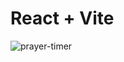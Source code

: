 # React + Vite

![prayer-timer]((https://github.com/khalidnbg/prayer-timer/blob/main/1.PNG?raw=true))
